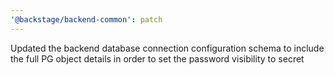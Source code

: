 ```yaml
---
'@backstage/backend-common': patch
---
```


Updated the backend database connection configuration schema to include the full PG object details in order to set the password visibility to secret
